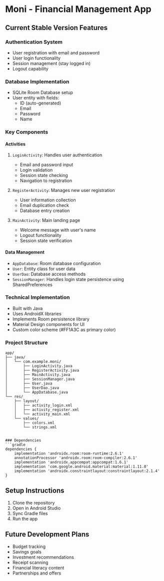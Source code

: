 # Moni - Financial Management App

## Current Stable Version Features

### Authentication System
- User registration with email and password
- User login functionality
- Session management (stay logged in)
- Logout capability

### Database Implementation
- SQLite Room Database setup
- User entity with fields:
  - ID (auto-generated)
  - Email
  - Password
  - Name

### Key Components

#### Activities
1. `LoginActivity`: Handles user authentication
   - Email and password input
   - Login validation
   - Session state checking
   - Navigation to registration

2. `RegisterActivity`: Manages new user registration
   - User information collection
   - Email duplication check
   - Database entry creation

3. `MainActivity`: Main landing page
   - Welcome message with user's name
   - Logout functionality
   - Session state verification

#### Data Management
- `AppDatabase`: Room database configuration
- `User`: Entity class for user data
- `UserDao`: Database access methods
- `SessionManager`: Handles login state persistence using SharedPreferences

### Technical Implementation
- Built with Java
- Uses AndroidX libraries
- Implements Room persistence library
- Material Design components for UI
- Custom color scheme (#FF1A3C as primary color)

### Project Structure
```
app/
├── java/
│   └── com.example.moni/
│       ├── LoginActivity.java
│       ├── RegisterActivity.java
│       ├── MainActivity.java
│       ├── SessionManager.java
│       ├── User.java
│       ├── UserDao.java
│       └── AppDatabase.java
└── res/
    ├── layout/
    │   ├── activity_login.xml
    │   ├── activity_register.xml
    │   └── activity_main.xml
    └── values/
        ├── colors.xml
        └── strings.xml


### Dependencies
```gradle
dependencies {
    implementation 'androidx.room:room-runtime:2.6.1'
    annotationProcessor 'androidx.room:room-compiler:2.6.1'
    implementation 'androidx.appcompat:appcompat:1.6.1'
    implementation 'com.google.android.material:material:1.11.0'
    implementation 'androidx.constraintlayout:constraintlayout:2.1.4'
}
```

## Setup Instructions
1. Clone the repository
2. Open in Android Studio
3. Sync Gradle files
4. Run the app

## Future Development Plans
- Budget tracking
- Savings goals
- Investment recommendations
- Receipt scanning
- Financial literacy content
- Partnerships and offers
